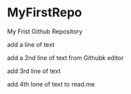 # MyFirstRepo
My Frist Github Repository

add a line of text

add a 2nd line of text from Githubk editor

add 3rd line of text

add 4th lone of text to read.me
